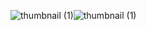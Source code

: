 ![thumbnail (1)](https://github.com/amirrahi29/ubola-cab-flutter/assets/107117774/14384bcd-7ee9-4480-828f-ecd5fccc8198)![thumbnail (1)](https://github.com/amirrahi29/ubola-cab-flutter/assets/107117774/bc84fd97-f63a-4988-890e-939e960d9ca5)
